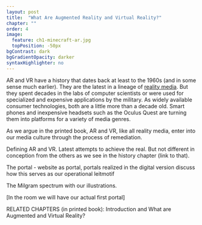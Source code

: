 ```yaml
---
layout: post
title:  "What Are Augmented Reality and Virtual Reality?"
chapter: ""
order: 4
image:
  feature: ch1-minecraft-ar.jpg
  topPosition: -50px
bgContrast: dark
bgGradientOpacity: darker
syntaxHighlighter: no
---
```


AR and VR have a history that dates back at least to the 1960s (and in some sense much earlier). They are the latest in a lineage of <a href="chapter02.html"> reality media</a>. But they spent decades in the labs of computer scientists or were used for specialized and expensive applications by the military. As widely available consumer technologies, both are a little more than a decade old. Smart phones and inexpensive headsets such as the Oculus Quest are turning them into platforms for a variety of media genres. 

As we argue in the printed book, AR and VR, like all reality media, enter into our media culture through the process of remediation. 



Defining AR and VR. Latest attempts to achieve the real. But not different in conception from the others as we see in the history chapter (link to that). 

The portal - website as portal, portals realized in the digital version
discuss how this serves as our operational leitmotif

The Milgram spectrum with our illustrations. 

<div class="img img--fullContainer img--6xLeading" style="background-image: url({{ site.baseurl_book_img }}milgram.jpg);"></div>

[In the room we will have our actual first portal]


RELATED CHAPTERS (in printed book): Introduction and What are Augmented and Virtual Reality?